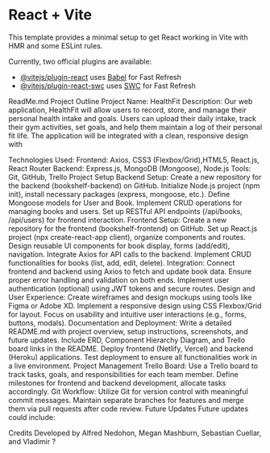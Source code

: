 # React + Vite

This template provides a minimal setup to get React working in Vite with HMR and some ESLint rules.

Currently, two official plugins are available:

- [@vitejs/plugin-react](https://github.com/vitejs/vite-plugin-react/blob/main/packages/plugin-react/README.md) uses [Babel](https://babeljs.io/) for Fast Refresh
- [@vitejs/plugin-react-swc](https://github.com/vitejs/vite-plugin-react-swc) uses [SWC](https://swc.rs/) for Fast Refresh


ReadMe.md
Project Outline
Project Name: HealthFit 
Description: Our web application, HealthFit will allow users to record, store, and manage their personal health intake and goals. Users can upload their daily intake, track their gym activities, set goals, and help them maintain a log of their personal fit life. The application will be integrated with a clean, responsive design with 

Technologies Used:
Frontend: Axios, CSS3 (Flexbox/Grid),HTML5, React.js, React Router 
Backend: Express.js, MongoDB (Mongoose), Node.js 
Tools: Git, GitHub, Trello 
Project Setup
Backend Setup:
Create a new repository for the backend (bookshelf-backend) on GitHub.
Initialize Node.js project (npm init), install necessary packages (express, mongoose, etc.).
Define Mongoose models for User and Book.
Implement CRUD operations for managing books and users.
Set up RESTful API endpoints (/api/books, /api/users) for frontend interaction.
Frontend Setup:
Create a new repository for the frontend (bookshelf-frontend) on GitHub.
Set up React.js project (npx create-react-app client), organize components and routes.
Design reusable UI components for book display, forms (add/edit), navigation.
Integrate Axios for API calls to the backend.
Implement CRUD functionalities for books (list, add, edit, delete).
Integration:
Connect frontend and backend using Axios to fetch and update book data.
Ensure proper error handling and validation on both ends.
Implement user authentication (optional) using JWT tokens and secure routes.
Design and User Experience:
Create wireframes and design mockups using tools like Figma or Adobe XD.
Implement a responsive design using CSS Flexbox/Grid for layout.
Focus on usability and intuitive user interactions (e.g., forms, buttons, modals).
Documentation and Deployment:
Write a detailed README.md with project overview, setup instructions, screenshots, and future updates.
Include ERD, Component Hierarchy Diagram, and Trello board links in the README.
Deploy frontend (Netlify, Vercel) and backend (Heroku) applications.
Test deployment to ensure all functionalities work in a live environment.
Project Management
Trello Board: Use a Trello board to track tasks, goals, and responsibilities for each team member. Define milestones for frontend and backend development, allocate tasks accordingly.
Git Workflow: Utilize Git for version control with meaningful commit messages. Maintain separate branches for features and merge them via pull requests after code review.
Future Updates
Future updates could include:




Credits
Developed by Alfred Nedohon, Megan Mashburn, Sebastian Cuellar, and Vladimir ?